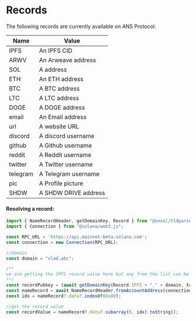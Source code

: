 # Records

The following records are currently available on ANS Protocol:

| Name     | Value                |
| -------- | -------------------- |
| IPFS     | An IPFS CID          |
| ARWV     | An Arweave address   |
| SOL      | A address            |
| ETH      | An ETH address       |
| BTC      | A BTC address        |
| LTC      | A LTC address        |
| DOGE     | A DOGE address       |
| email    | An Email address     |
| url      | A website URL        |
| discord  | A discord username   |
| github   | A Github username    |
| reddit   | A Reddit username    |
| twitter  | A Twitter username   |
| telegram | A Telegram username  |
| pic      | A Profile picture    |
| SHDW     | A SHDW DRIVE address |



#### Resolving a record:

```typescript
import { NameRecordHeader, getDomainKey, Record } from "@onsol/tldparser";
import { Connection } from "@solana/web3.js";

const RPC_URL = 'https://api.mainnet-beta.solana.com';
const connection = new Connection(RPC_URL);

//domain
const domain = "vlad.abc";

/**
we are getting the IPFS record value here but any from the list can be used
**/
const recordPubkey = (await getDomainKey(Record.IPFS + "." + domain, true)).pubkey
const nameRecord = await NameRecordHeader.fromAccountAddress(connection, recordPubkey);
const idx = nameRecord?.data?.indexOf(0x00);

//get the record value
const recordValue = nameRecord?.data?.subarray(0, idx).toString();
```
